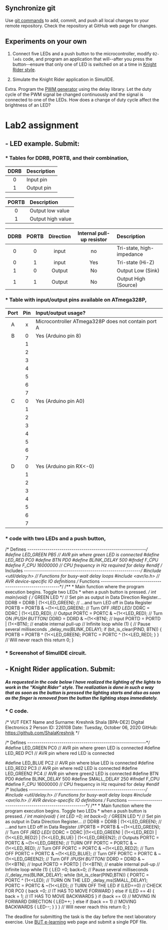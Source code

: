 ## Synchronize git

Use [git commands](https://github.com/tomas-fryza/Digital-electronics-2/wiki/Git-useful-commands) to add, commit, and push all local changes to your remote repository. Check the repository at GitHub web page for changes.


## Experiments on your own

1. Connect five LEDs and a push button to the microcontroller, modify `02-leds` code, and program an application that will--after you press the button--ensure that only one of LED is switched on at a time in [Knight Rider style](https://www.youtube.com/watch?v=w-P-2LdS6zk).

2. Simulate the Knight Rider application in SimulIDE.

Extra. Program the [PWM generator](https://www.analogictips.com/pulse-width-modulation-pwm/) using the delay library. Let the duty cycle of the PWM signal be changed continuously and the signal is connected to one of the LEDs. How does a change of duty cycle affect the brightness of an LED?




# Lab2 assignment

## - LED example. Submit:
### * Tables for DDRB, PORTB, and their combination,

| **DDRB** | **Description** |
| :-: | :-- |
| 0 | Input pin |
| 1 | Output pin |

| **PORTB** | **Description** |
| :-: | :-- |
| 0 | Output low value |
| 1 | Output high value |

| **DDRB** | **PORTB** | **Direction** | **Internal pull-up resistor** | **Description** |
| :-: | :-: | :-: | :-: | :-- |
| 0 | 0 | input | no | Tri-state, high-impedance |
| 0 | 1 | input | Yes | Tri-state (Hi-Z) |
| 1 | 0 | Output | No | Output Low (Sink) |
| 1 | 1 | Output | No | Output High (Source) |    
 
    
### * Table with input/output pins available on ATmega328P,
    
| **Port** | **Pin** | **Input/output usage?** |
| :-: | :-: | :-- |
| A | x | Microcontroller ATmega328P does not contain port A |
| B | 0 | Yes (Arduino pin 8) |
|   | 1 |  |
|   | 2 |  |
|   | 3 |  |
|   | 4 |  |
|   | 5 |  |
|   | 6 |  |
|   | 7 |  |
| C | 0 | Yes (Arduino pin A0) |
|   | 1 |  |
|   | 2 |  |
|   | 3 |  |
|   | 4 |  |
|   | 5 |  |
|   | 6 |  |
|   | 7 |  |
| D | 0 | Yes (Arduino pin RX<-0) |
|   | 1 |  |
|   | 2 |  |
|   | 3 |  |
|   | 4 |  |
|   | 5 |  |
|   | 6 |  |
|   | 7 |  |
    
###  * code with two LEDs and a push button,

/* Defines -----------------------------------------------------------*/ #define LED_GREEN PB5 // AVR pin where green LED is connected #define LED_RED PC0 #define BTN PD0 #define BLINK_DELAY 500 #ifndef F_CPU #define F_CPU 16000000 // CPU frequency in Hz required for delay #endif
/* Includes ----------------------------------------------------------*/ #include <util/delay.h> // Functions for busy-wait delay loops #include <avr/io.h> // AVR device-specific IO definitions
/* Functions ---------------------------------------------------------*/ /** * Main function where the program execution begins. Toggle two LEDs * when a push button is pressed. */ int main(void) { /* GREEN LED */ // Set pin as output in Data Direction Register... DDRB = DDRB | (1<<LED_GREEN); // ...and turn LED off in Data Register PORTB = PORTB & ~(1<<LED_GREEN); // Turn OFF
/*RED LED*/ DDRC = DDRC | (1<<LED_RED); // Output PORTC = PORTC & ~(1<<LED_RED); // Turn ON /*PUSH BUTTON*/ DDRD = DDRD & ~(1<<BTN); // Input PORTD = PORTD | (1<<BTN); // enable internal pull-up
// Infinite loop while (1) { // Pause several milliseconds _delay_ms(BLINK_DELAY);
if (bit_is_clear(PIND, BTN)) {
PORTB = PORTB ^ (1<<LED_GREEN); PORTC = PORTC ^ (1<<LED_RED); }
}
// Will never reach this 
return 0;
}
###  * Screenshot of SimulIDE circuit.

## - Knight Rider application. Submit:

##### As requested in the code below I have realized the lighting of the lights to work in the "Knight Rider" style. The realization is done in such a way that as soon as the button is pressed the lighting starts and also as soon as the finger is removed from the button the lighting stops immediately.

### * C code.

/* VUT FEKT Name and Surname: Kreshnik Shala [BPA-DE2] Digital Electronics 2 Person ID: 226108 Date: Tuesday, October 06, 2020 GitHub: https://github.com/ShalaKreshnik */

/* Defines -----------------------------------------------------------*/ 
#define LED_GREEN PC0 // AVR pin where green LED is connected 
#define LED_RED PC1 // AVR pin where red LED is connected


#define LED_BLUE PC2 // AVR pin where blue LED is connected 
#define LED_RED2 PC3 // AVR pin where red2 LED is connected 
#define LED_GREEN2 PC4 // AVR pin where green2 LED is connected 
#define BTN PD0 #define BLINK_DELAY 500 #define SMALL_DELAY 250 
#ifndef F_CPU #define F_CPU 16000000 // CPU frequency in Hz required for delay 
#endif
/* Includes ----------------------------------------------------------*/ 
#include <util/delay.h> // Functions for busy-wait delay loops #include <avr/io.h> // AVR device-specific IO definitions
/* Functions ---------------------------------------------------------*/ /** * Main function where the program execution begins. Toggle two LEDs * when a push button is pressed. */ 
int main(void) { int LED =0; int back=0; /* GREEN LED */ // Set pin as output in Data Direction Register... //
DDRB = DDRB | (1<<LED_GREEN); // ...and turn LED off in Data Register //PORTB = PORTB & ~(1<<LED_GREEN); // Turn OFF
/*RED LED*/
DDRC = DDRC |(1<<LED_GREEN) | (1<<LED_RED) | (1<<LED_RED2) | (1<<LED_BLUE) | (1<<LED_GREEN2); // Outputs 
PORTC = PORTC & ~(1<<LED_GREEN); // TURN OFF PORTC = PORTC & ~(1<<LED_RED); // Turn OFF PORTC = PORTC & ~(1<<LED_RED2); // Turn OFF
PORTC = PORTC & ~(1<<LED_BLUE); // Turn OFF
PORTC = PORTC & ~(1<<LED_GREEN2); // Turn OFF 
/*PUSH BUTTON*/ 
DDRD = DDRD & ~(1<<BTN); // Input
PORTD = PORTD | (1<<BTN); // enable internal pull-up
// Infinite loop
while (1)
{
LED =0;
back=0;
// Pause several milliseconds 
//_delay_ms(BLINK_DELAY);
while (bit_is_clear(PIND,BTN))
{ PORTC = PORTC ^ (1<<LED); // TURN ON THE LED
_delay_ms(SMALL_DELAY);
PORTC = PORTC & ~(1<<LED); // TURN OFF THE LED
if (LED==0) // CHECK FOR PC0
{
back =0; // IT HAS TO MOVE FORWARD
}
else if (LED == 4)
{
back = 1; // IT HAS TO MOVE BACKWARDS
} if (back == 0) // MOVING IN FORWARD DIRECTION { LED++; } else if (back == 1) // MOVING BACKWARDS { LED--; } }
}
// Will never reach this 
return 0;
}





The deadline for submitting the task is the day before the next laboratory exercise. Use [BUT e-learning](https://moodle.vutbr.cz/) web page and submit a single PDF file.
